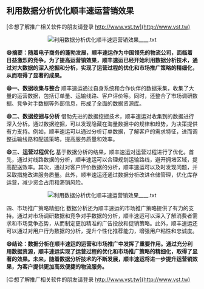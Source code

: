 ## **利用数据分析优化顺丰速运营销效果**

[😍想了解推广相关软件的朋友请登录 http://www.vst.tw](http://www.vst.tw)

 <center><img src="https://vst.tw/MP4/tuiguang/png/2.png" alt="利用数据分析优化顺丰速运营销效果____.txt"></center>

**😄摘要：随着电子商务的蓬勃发展，顺丰速运作为中国领先的物流公司，面临着日益激烈的竞争。为了提高运营销效果，顺丰速运已经开始利用数据分析技术，通过对大数据的深入挖掘和分析，实现了运营过程的优化和市场推广策略的精细化，从而取得了显著的成果。**

**😄一、数据收集与整合**
顺丰速运通过自身系统和合作伙伴的数据采集，收集了大量的运营数据，包括订单量、运输线路、客户评价等。同时，还整合了市场调研数据、竞争对手数据等外部信息，形成了全面的数据资源库。

**😄二、数据挖掘与分析**
借助先进的数据挖掘技术，顺丰速运对收集到的数据进行深入分析。通过数据挖掘，可以发现隐藏在海量数据中的规律和趋势，为决策提供有力支持。例如，顺丰速运可以通过分析订单数据，了解客户的需求特征，进而调整运输线路和配送策略，提高服务质量和效率。

**😄三、运营过程优化**
基于数据分析的结果，顺丰速运对运营过程进行了优化。首先，通过对线路数据的分析，顺丰速运可以合理规划运输路线，避开拥堵区域，提高配送效率。其次，通过对客户评价数据的分析，顺丰速运可以及时发现问题，并采取措施改进服务质量。此外，顺丰速运还通过数据分析改进仓储管理，优化库存运营，减少资金占用和滞销风险。

 <center><img src="https://vst.tw/MP4/tuiguang/png/6.png" alt="利用数据分析优化顺丰速运营销效果____.txt"></center>

四、市场推广策略精细化
数据分析还为顺丰速运的市场推广策略提供了有力的支持。通过对市场调研数据和竞争对手数据的分析，顺丰速运可以深入了解消费者需求和市场竞争态势，从而制定更加精准的广告投放和促销策略。此外，顺丰速运还可以通过对用户行为数据的分析，提升个性化推荐能力，增强用户粘性和忠诚度。

**😄结论：数据分析在顺丰速运的运营和市场推广中发挥了重要作用。通过充分利用数据资源，顺丰速运实现了运营过程的优化和市场推广策略的精细化，取得了显著的效果。未来，随着数据分析技术的不断发展，顺丰速运将进一步提升运营销效果，为客户提供更加高效便捷的物流服务。**

[😍想了解推广相关软件的朋友请登录 http://www.vst.tw](http://www.vst.tw)




